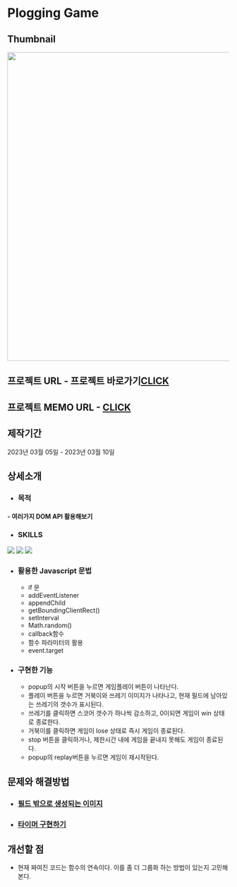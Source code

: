 # Plogging Game

## Thumbnail
<img src="https://github.com/JuhyunjaceLee/Javascript-Projects/assets/94448281/45631a5e-0e08-48ea-8079-f80a78b82bce" width="700"/>

## 프로젝트 URL - 프로젝트 바로가기<a href="https://save-turtles-game.netlify.app">CLICK</a>

## 프로젝트 MEMO URL - <a href="https://desert-edam-bea.notion.site/Plogging-Game-9202f2ac1a8544f5b1d2447490cda5f0">CLICK</a>

## 제작기간
2023년 03월 05일 - 2023년 03월 10일

## 상세소개
* ### 목적
#### - 여러가지 DOM API 활용해보기
* ### SKILLS
<div>
  <img src="https://img.shields.io/badge/HTML5-E34F26?style=flat&logo=HTML5&logoColor=white" />
  <img src="https://img.shields.io/badge/CSS3-1572B6?style=flat&logo=CSS3&logoColor=white" />
  <img src="https://img.shields.io/badge/JAVASCRIPT-F7DF1E?style=flat&logo=JAVASCRIPT&logoColor=black" />
</div>

* ### 활용한 Javascript 문법
  - if 문
  - addEventListener
  - appendChild
  - getBoundingClientRect()
  - setInterval
  - Math.random()
  - callback함수
  - 함수 파라미터의 활용
  - event.target

* ### 구현한 기능
  - popup의 시작 버튼을 누르면 게임플레이 버튼이 나타난다.
  - 플레이 버튼을 누르면 거북이와 쓰레기 이미지가 나타나고, 현재 필드에 남아있는 쓰레기의 갯수가 표시된다.
  - 쓰레기를 클릭하면 스코어 갯수가 하나씩 감소하고, 0이되면 게임이 win 상태로 종료한다.
  - 거북이를 클릭하면 게임이 lose 상태로 즉시 게임이 종료된다.
  - stop 버튼을 클릭하거나, 제한시간 내에 게임을 끝내지 못해도 게임이 종료된다.
  - popup의 replay버튼을 누르면 게임이 재시작된다.
 
## 문제와 해결방법
* ### <a href="https://desert-edam-bea.notion.site/8c1bfe8a808d410ebdb5e14484805224?pvs=4">필드 밖으로 생성되는 이미지</a>
* ### <a href="https://desert-edam-bea.notion.site/Timer-0e893518030a46d0a34cf2507715cde2?pvs=4">타이머 구현하기</a>

## 개선할 점
* 현재 짜여진 코드는 함수의 연속이다. 이를 좀 더 그룹화 하는 방법이 있는지 고민해본다.
